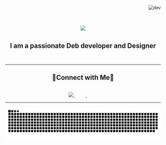 <p align="right"> 
    <img src="https://komarev.com/ghpvc/?username=de-pesh&label=Profile%20views&color=0e75b6&style=plastic" alt="dev" />
    <!-- 
            <a href="https://visitcount.itsvg.in">
              <img src="https://visitcount.itsvg.in/api?id=de-pesh&label=Profile%20Views&color=1&icon=0&pretty=true" style="visibility: hidden"/>
            </a> 
    --->
</p>

<h1 align="center">
    <img src="https://readme-typing-svg.herokuapp.com/?font=Righteous&size=35&center=true&vCenter=true&width=500&height=70&duration=3000&lines=Hi+There!+👋;+I'm+Devraj!;" />
</h1>
 
<h2 align="center">I am a passionate Deb developer and Designer</h2>
<br/>

 
<hr/>
 
<h2 align="center">🔗Connect with Me🔗</h2>
<br/>
<div align="center"> 
  <a href="mailto:dk1153672@gmail.com">
    <img src="https://www.facebook.com/profile.php?id=100080982746323" /> 
  </a>
    &nbsp;&nbsp;&nbsp;&nbsp;&nbsp;&nbsp;&nbsp;&nbsp;
  <a href="https://linkedin.com/in/de-pesh" target="_blank">
    <img src="" target="_blank" /> 
  </a>
    &nbsp;&nbsp;&nbsp;&nbsp;&nbsp;&nbsp;&nbsp;&nbsp;
  <a href="" target="_blank">
     <img src="" target="_blank" /> 
  </a>
</div>

<hr/>
  <img
    alt="github contribution grid snake animation"
    src="https://raw.githubusercontent.com/platane/snk/output/github-contribution-grid-snake.svg"
  />
